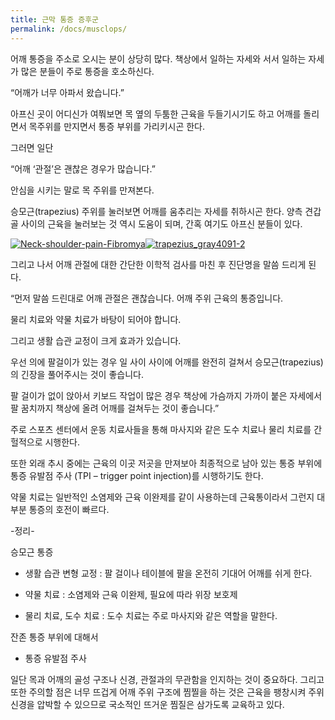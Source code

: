 ```yaml
---
title: 근막 통증 증후군
permalink: /docs/musclops/
---
```




어깨 통증을 주소로 오시는 분이 상당히 많다. 책상에서 일하는 자세와 서서 일하는 자세가 많은 분들이 주로 통증을 호소하신다.

“어깨가 너무 아파서 왔습니다.”

아프신 곳이 어디신가 여쭤보면 목 옆의 두툼한 근육을 두들기시기도 하고 어깨를 돌리면서 목주위를 만지면서 통증 부위를 가리키시곤 한다.

그러면 일단

“어깨 &#8216;관절&#8217;은 괜찮은 경우가 많습니다.”

안심을 시키는 말로 목 주위를 만져본다.

승모근(trapezius) 주위를 눌러보면 어깨를 움추리는 자세를 취하시곤 한다. 양측 견갑골 사이의 근육을 눌러보는 것 역시 도움이 되며, 간혹 여기도 아프신 분들이 있다.

<a href="https://i2.wp.com/kjwoo.com/oh/wp-content/uploads/2015/10/Neck-shoulder-pain-Fibromya.jpg" data-rel="lightbox-0" title=""><img class="alignnone wp-image-13" src="https://i2.wp.com/drflanaganchiropractic.com/wp-content/uploads/2012/04/neck-pain.jpg?resize=457%2C304" alt="Neck-shoulder-pain-Fibromya" data-recalc-dims="1" /></a><a href="https://i2.wp.com/kjwoo.com/oh/wp-content/uploads/2015/10/trapezius_gray4091-2.jpg" data-rel="lightbox-1" title=""><img class="alignnone wp-image-14" src="https://i1.wp.com/f.tqn.com/y/backandneck/1/S/5/9/trapezius-resized.jpg?resize=294%2C304" alt="trapezius_gray4091-2" data-recalc-dims="1" /></a>

그리고 나서 어깨 관절에 대한 간단한 이학적 검사를 마친 후 진단명을 말씀 드리게 된다.

“먼저 말씀 드린대로 어깨 관절은 괜찮습니다. 어깨 주위 근육의 통증입니다.

물리 치료와 약물 치료가 바탕이 되어야 합니다.

그리고 생활 습관 교정이 크게 효과가 있습니다.

우선 의에 팔걸이가 있는 경우 일 사이 사이에 어깨를 완전히 걸쳐서 승모근(trapezius)의 긴장을 풀어주시는 것이 좋습니다.

팔 걸이가 없이 앉아서 키보드 작업이 많은 경우 책상에 가슴까지 가까이 붙은 자세에서 팔 꿈치까지 책상에 올려 어깨를 걸쳐두는 것이 좋습니다.”

주로 스포츠 센터에서 운동 치료사들을 통해 마사지와 같은 도수 치료나 물리 치료를 간헐적으로 시행한다.

또한 외래 추시 중에는 근육의 이곳 저곳을 만져보아 최종적으로 남아 있는 통증 부위에 통증 유발점 주사 (TPI – trigger point injection)를 시행하기도 한다.

약물 치료는 일반적인 소염제와 근육 이완제를 같이 사용하는데 근육통이라서 그런지 대부분 통증의 호전이 빠르다.

-정리-

승모근 통증

* 생활 습관 변형 교정 : 팔 걸이나 테이블에 팔을 온전히 기대어 어깨를 쉬게 한다.

* 약물 치료 : 소염제와 근육 이완제, 필요에 따라 위장 보호제

* 물리 치료, 도수 치료 : 도수 치료는 주로 마사지와 같은 역할을 말한다.

잔존 통증 부위에 대해서

* 통증 유발점 주사

일단 목과 어깨의 골성 구조나 신경, 관절과의 무관함을 인지하는 것이 중요하다. 그리고 또한 주의할 점은 너무 뜨겁게 어깨 주위 구조에 찜찔을 하는 것은 근육을 팽창시켜 주위 신경을 압박할 수 있으므로 국소적인 뜨거운 찜질은 삼가도록 교육하고 있다.
